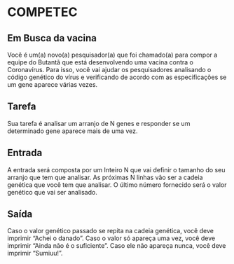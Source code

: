 # COMPETEC

## Em Busca da vacina
Você é um(a) novo(a) pesquisador(a) que foi chamado(a) para compor a equipe do Butantã que
está desenvolvendo uma vacina contra o Coronavírus. Para isso, você vai ajudar os
pesquisadores analisando o código genético do vírus e verificando de acordo com as
especificações se um gene aparece várias vezes.

## Tarefa
Sua tarefa é analisar um arranjo de N genes e responder se um determinado gene aparece
mais de uma vez.

## Entrada
A entrada será composta por um Inteiro N que vai definir o tamanho do seu arranjo que tem
que analisar. As próximas N linhas vão ser a cadeia genética que você tem que analisar. O
último número fornecido será o valor genético que vai ser analisado.

## Saída
Caso o valor genético passado se repita na cadeia genética, você deve imprimir “Achei o
danado”. Caso o valor só apareça uma vez, você deve imprimir “Ainda não é o suficiente”. Caso
ele não apareça nunca, você deve imprimir “Sumiuu!”.
